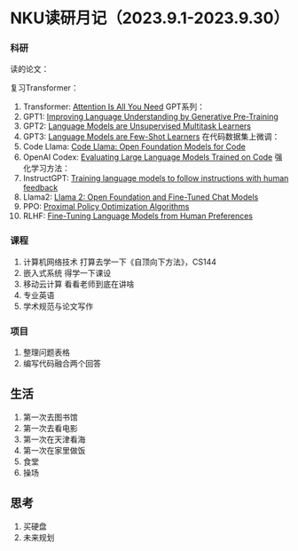 # NKU读研月记（2023.9.1-2023.9.30）

### 科研
读的论文：

复习Transformer：
1. Transformer: [Attention Is All You Need](http://arxiv.org/abs/1706.03762)
GPT系列：
2. GPT1: [Improving Language Understanding by Generative Pre-Training](https://s3-us-west-2.amazonaws.com/openai-assets/research-covers/language-unsupervised/language_understanding_paper.pdf)
3. GPT2: [Language Models are Unsupervised Multitask Learners](https://insightcivic.s3.us-east-1.amazonaws.com/language-models.pdf)
4. GPT3: [Language Models are Few-Shot Learners](http://arxiv.org/abs/2005.14165)
在代码数据集上微调：
5. Code Llama: [Code Llama: Open Foundation Models for Code](http://arxiv.org/abs/2308.12950)
6. OpenAI Codex: [Evaluating Large Language Models Trained on Code](http://arxiv.org/abs/2107.03374)
   强化学习方法：
7. InstructGPT: [Training language models to follow instructions with human feedback](https://proceedings.neurips.cc/paper_files/paper/2022/hash/b1efde53be364a73914f58805a001731-Abstract-Conference.html)
8. Llama2: [Llama 2: Open Foundation and Fine-Tuned Chat Models](http://arxiv.org/abs/2307.09288)
9. PPO: [Proximal Policy Optimization Algorithms](http://arxiv.org/abs/1707.06347)
10.  RLHF: [Fine-Tuning Language Models from Human Preferences](http://arxiv.org/abs/1909.08593)
    
### 课程

1. 计算机网络技术
   打算去学一下《自顶向下方法》，CS144
2. 嵌入式系统
   得学一下课设
3. 移动云计算
   看看老师到底在讲啥
4. 专业英语
5. 学术规范与论文写作

### 项目

1. 整理问题表格
2. 编写代码融合两个回答


## 生活

1. 第一次去图书馆
2. 第一次去看电影
3. 第一次在天津看海
4. 第一次在家里做饭
5. 食堂
6. 操场

## 思考

1. 买硬盘
2. 未来规划